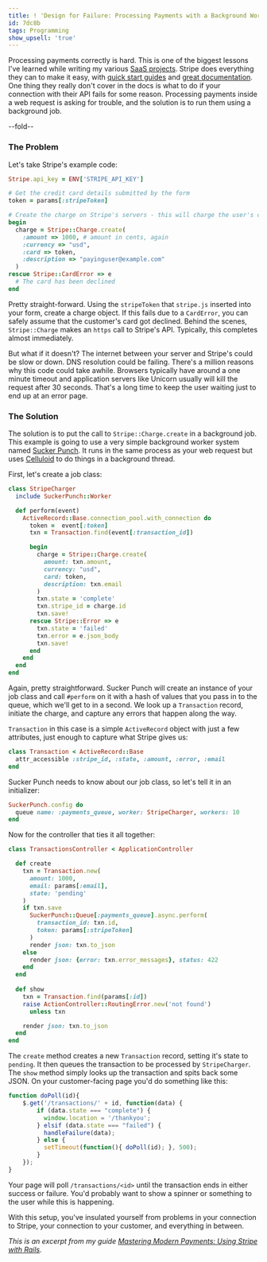 ```yaml
---
title: ! 'Design for Failure: Processing Payments with a Background Worker'
id: 7dc8b
tags: Programming
show_upsell: 'true'
---
```


[stripe]: https://stripe.com/docs/tutorials/checkout
[guide]: /mastering-modern-payments
[docs]: https://stripe.com/docs/api
[sucker_punch]: https://github.com/brandonhilkert/sucker_punch
[Celluloid]: https://github.com/celluloid/celluloid/


Processing payments correctly is hard. This is one of the biggest lessons I've learned while writing my various [SaaS projects](/projects.html). Stripe does everything they can to make it easy, with [quick start guides][stripe] and [great documentation][docs]. One thing they really don't cover in the docs is what to do if your connection with their API fails for some reason. Processing payments inside a web request is asking for trouble, and the solution is to run them using a background job. 

--fold--

### The Problem

Let's take Stripe's example code:

```ruby
Stripe.api_key = ENV['STRIPE_API_KEY']

# Get the credit card details submitted by the form
token = params[:stripeToken]

# Create the charge on Stripe's servers - this will charge the user's card
begin
  charge = Stripe::Charge.create(
    :amount => 1000, # amount in cents, again
    :currency => "usd",
    :card => token,
    :description => "payinguser@example.com"
  )
rescue Stripe::CardError => e
  # The card has been declined
end
```
    
Pretty straight-forward. Using the `stripeToken` that `stripe.js` inserted into your form, create a charge object. If this fails due to a `CardError`, you can safely assume that the customer's card got declined. Behind the scenes, `Stripe::Charge` makes an `https` call to Stripe's API. Typically, this completes almost immediately.

But what if it doesn't? The internet between your server and Stripe's could be slow or down. DNS resolution could be failing. There's a million reasons why this code could take awhile. Browsers typically have around a one minute timeout and application servers like Unicorn usually will kill the request after 30 seconds. That's a long time to keep the user waiting just to end up at an error page.

### The Solution

The solution is to put the call to `Stripe::Charge.create` in a background job. This example is going to use a very simple background worker system named [Sucker Punch][sucker_punch]. It runs in the same process as your web request but uses [Celluloid][celluloid] to do things in a background thread.

First, let's create a job class:

```ruby
class StripeCharger
  include SuckerPunch::Worker

  def perform(event)
    ActiveRecord::Base.connection_pool.with_connection do
      token =  event[:token]
      txn = Transaction.find(event[:transaction_id])

      begin
        charge = Stripe::Charge.create(
          amount: txn.amount,
          currency: "usd",
          card: token,
          description: txn.email
        )
        txn.state = 'complete'
        txn.stripe_id = charge.id
        txn.save!
      rescue Stripe::Error => e
        txn.state = 'failed'
        txn.error = e.json_body
        txn.save!
      end
    end
  end
end
```

Again, pretty straightforward. Sucker Punch will create an instance of your job class and call `#perform` on it with a hash of values that you pass in to the queue, which we'll get to in a second. We look up a `Transaction` record, initiate the charge, and capture any errors that happen along the way.

`Transaction` in this case is a simple `ActiveRecord` object with just a few attributes, just enough to capture what Stripe gives us:

```ruby
class Transaction < ActiveRecord::Base
  attr_accessible :stripe_id, :state, :amount, :error, :email
end
```
    
Sucker Punch needs to know about our job class, so let's tell it in an initializer:

```ruby
SuckerPunch.config do
  queue name: :payments_queue, worker: StripeCharger, workers: 10
end
```

Now for the controller that ties it all together:

```ruby
class TransactionsController < ApplicationController

  def create
    txn = Transaction.new(
      amount: 1000,
      email: params[:email],
      state: 'pending'
    )
    if txn.save
      SuckerPunch::Queue[:payments_queue].async.perform(
        transaction_id: txn.id,
        token: params[:stripeToken]
      )
      render json: txn.to_json
    else
      render json: {error: txn.error_messages}, status: 422
    end
  end
  
  def show
    txn = Transaction.find(params[:id])
    raise ActionController::RoutingError.new('not found')
      unless txn

    render json: txn.to_json
  end
end
```

The `create` method creates a new `Transaction` record, setting it's state to `pending`. It then queues the transaction to be processed by `StripeCharger`. The `show` method simply looks up the transaction and spits back some JSON. On your customer-facing page you'd do something like this:

```javascript
function doPoll(id){
    $.get('/transactions/' + id, function(data) {
        if (data.state === "complete") {
          window.location = '/thankyou';
        } elsif (data.state === "failed") {
          handleFailure(data);
        } else {
          setTimeout(function(){ doPoll(id); }, 500);
        }
    });
}
```
    
Your page will poll `/transactions/<id>` until the transaction ends in either success or failure. You'd probably want to show a spinner or something to the user while this is happening.

With this setup, you've insulated yourself from problems in your connection to Stripe, your connection to your customer, and everything in between.

*This is an excerpt from my guide [Mastering Modern Payments: Using Stripe with Rails][guide].*
